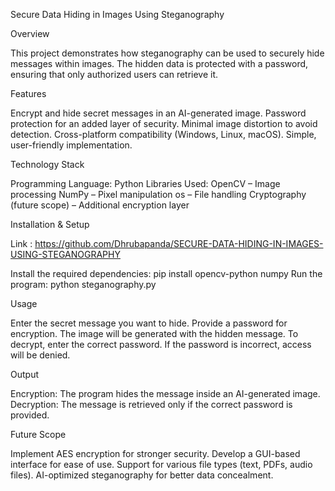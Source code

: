 Secure Data Hiding in Images Using Steganography

Overview

This project demonstrates how steganography can be used to securely hide messages within images. The hidden data is protected with a password, ensuring that only authorized users can retrieve it.

Features

Encrypt and hide secret messages in an AI-generated image.
Password protection for an added layer of security.
Minimal image distortion to avoid detection.
Cross-platform compatibility (Windows, Linux, macOS).
Simple, user-friendly implementation.

Technology Stack

Programming Language: Python
Libraries Used:
OpenCV – Image processing
NumPy – Pixel manipulation
os – File handling
Cryptography (future scope) – Additional encryption layer

Installation & Setup

Link : https://github.com/Dhrubapanda/SECURE-DATA-HIDING-IN-IMAGES-USING-STEGANOGRAPHY

Install the required dependencies: pip install opencv-python numpy
Run the program: python steganography.py

Usage

Enter the secret message you want to hide.
Provide a password for encryption.
The image will be generated with the hidden message.
To decrypt, enter the correct password.
If the password is incorrect, access will be denied.

Output

Encryption: The program hides the message inside an AI-generated image.
Decryption: The message is retrieved only if the correct password is provided.


Future Scope

Implement AES encryption for stronger security.
Develop a GUI-based interface for ease of use.
Support for various file types (text, PDFs, audio files).
AI-optimized steganography for better data concealment.
